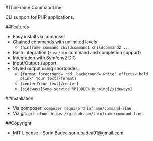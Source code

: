 #ThinFrame CommandLine

CLI support for PHP applications.

##Features

* Easy install via composer
* Chained commands with unlimited levels
    * `thinframe command childcommand1 childcommand2 ...`
* Bash integration (`/usr/bin` command and completion support)
* Integration with Symfony2 DiC
* Input/Output support
* Styled output using shortcodes
    * `[format foreground='red' background='white' effects='bold blink']Your text[/format]`
    * `[center]Your text[/center]`
    * `[sideways]Some service %MIDDLE% Running[/sideways]`

##Installation

* Via composer: `composer require thinframe/command-line`
* Via git: `git clone https://github.com/thinframe/command-line`

##Copyright

* MIT License - Sorin Badea <sorin.badea91@gmail.com>